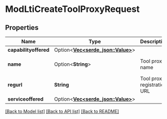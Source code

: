 # ModLtiCreateToolProxyRequest

## Properties

Name | Type | Description | Notes
------------ | ------------- | ------------- | -------------
**capabilityoffered** | Option<[**Vec<serde_json::Value>**](serde_json::Value.md)> |  | [optional]
**name** | Option<**String**> | Tool proxy name | [optional][default to ]
**regurl** | **String** | Tool proxy registration URL | [default to null]
**serviceoffered** | Option<[**Vec<serde_json::Value>**](serde_json::Value.md)> |  | [optional]

[[Back to Model list]](../README.md#documentation-for-models) [[Back to API list]](../README.md#documentation-for-api-endpoints) [[Back to README]](../README.md)


